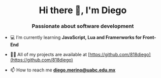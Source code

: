 ### <h1 align="center">Hi there 👋, I'm Diego</h1>
<h3 align="center">Passionate about software development</h3>

- 💻 I’m currently learning **JavaScript, Lua and Framerworks for Front-End**

- 👨‍💻 All of my projects are available at [https://github.com/818diego](https://github.com/818diego)

- 📫 How to reach me **diego.merino@uabc.edu.mx**
